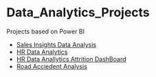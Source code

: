 # Data_Analytics_Projects
Projects based on Power BI

  - [Sales Insights Data Analysis](https://github.com/TejasPosupo/Data_Analytics_Projects/tree/main/Sales%20Insights%20Data%20Analysis%20Project)
  - [HR Data Analytics](https://github.com/TejasPosupo/Data_Analytics_Projects/tree/main/HR_Data%20Analytics)
  - [HR Data Anallytics Attrition DashBoard](https://github.com/TejasPosupo/Data_Analytics_Projects/tree/main/HR%20Data%20Analytics%20Project-2)
  - [Road Acciedent Analysis]()
